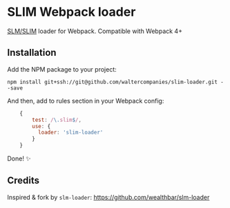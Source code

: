# SLIM Webpack loader

[SLM/SLIM](https://github.com/slm-lang/slm) loader for Webpack. Compatible with Webpack 4+

## Installation

Add the NPM package to your project:

    npm install git+ssh://git@github.com/waltercompanies/slim-loader.git --save

And then, add to rules section in your Webpack config:

```js
    {
        test: /\.slim$/,
        use: {
          loader: 'slim-loader'
        }
    }
```

Done! :sparkles:

## Credits

Inspired & fork by `slm-loader`: https://github.com/wealthbar/slm-loader
